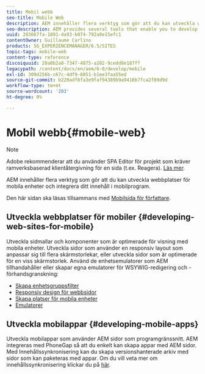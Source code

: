 ```yaml
---
title: Mobil webb
seo-title: Mobile Web
description: AEM innehåller flera verktyg som gör att du kan utveckla webbplatser för mobila enheter och integrera ditt innehåll i mobilprogram
seo-description: AEM provides several tools that enable you to develop sites for mobile devices and to integrate your content into mobile applications
uuid: 283667fa-1891-4a93-b074-792a8e15efc1
contentOwner: Guillaume Carlino
products: SG_EXPERIENCEMANAGER/6.5/SITES
topic-tags: mobile-web
content-type: reference
discoiquuid: 20a0b2a8-7347-4875-a202-9cedd8e187ff
legacypath: /content/docs/en/aem/6-0/develop/mobile
exl-id: 309d256b-c67c-4df9-8851-b1ee3faa55ed
source-git-commit: b220adf6fa3e9faf94389b9a9416b7fca2f89d9d
workflow-type: tm+mt
source-wordcount: '203'
ht-degree: 0%

---
```


# Mobil webb{#mobile-web}

>[!NOTE]
>
>Adobe rekommenderar att du använder SPA Editor för projekt som kräver ramverksbaserad klientåtergivning för en sida (t.ex. Reagera). [Läs mer](/help/sites-developing/spa-overview.md).

AEM innehåller flera verktyg som gör att du kan utveckla webbplatser för mobila enheter och integrera ditt innehåll i mobilprogram.

Den här sidan ska läsas tillsammans med [Mobilsida för författare](/help/sites-authoring/mobile.md).

## Utveckla webbplatser för mobiler {#developing-web-sites-for-mobile}

Utveckla sidmallar och komponenter som är optimerade för visning med mobila enheter. Utveckla sidor som använder en responsiv layout som anpassar sig till flera skärmstorlekar, eller utveckla sidor som är optimerade för en viss skärmstorlek. Använd de enhetsemulatorer som AEM tillhandahåller eller skapar egna emulatorer för WSYWIG-redigering och -förhandsgranskning:

* [Skapa enhetsgruppsfilter](/help/sites-developing/groupfilters.md)
* [Responsiv design för webbsidor](/help/sites-developing/responsive.md)
* [Skapa platser för mobila enheter](/help/sites-developing/mobile.md)
* [Emulatorer](/help/sites-developing/emulators.md)

## Utveckla mobilappar {#developing-mobile-apps}

Utveckla mobilappar som använder AEM sidor som programgränssnitt. AEM integreras med PhoneGap så att du enkelt kan skapa appar med AEM sidor. Med Innehållssynkronisering kan du skapa versionshanterade arkiv med sidor som kan paketeras med appar. Om du vill veta mer om innehållssynkronisering klickar du på [här](/help/mobile/phonegap-contentsync.md).
